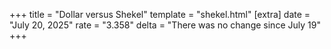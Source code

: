 +++
title = "Dollar versus Shekel"
template = "shekel.html"
[extra]
date = "July 20, 2025"
rate = "3.358"
delta = "There was no change since July 19"
+++
